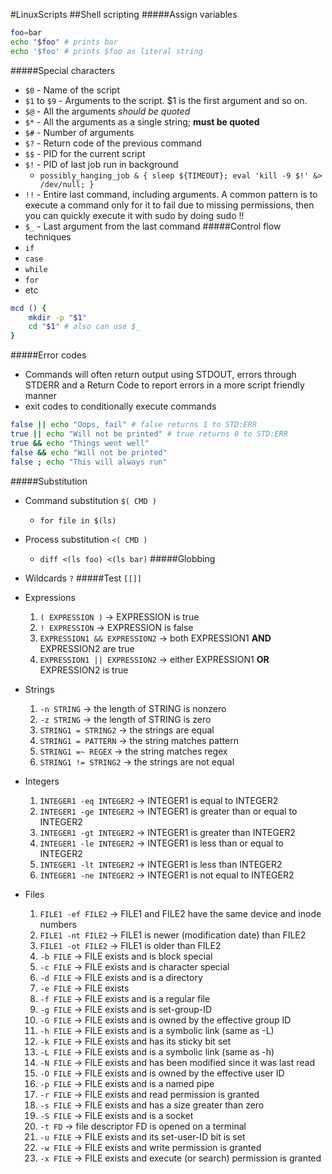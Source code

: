 #LinuxScripts
##Shell scripting
#####Assign variables
```bash
foo=bar
echo "$foo" # prints bar
echo '$foo' # prints $foo as literal string
```
#####Special characters

- `$0` - Name of the script
- `$1` to `$9` - Arguments to the script. $1 is the first argument and so on.
- `$@` - All the arguments _should be quoted_
- `$*` - All the arguments as a single string; **must be quoted**
- `$#` - Number of arguments
- `$?` - Return code of the previous command
- `$$` - PID for the current script
- `$!` - PID of last job run in background
   * `possibly_hanging_job & { sleep ${TIMEOUT}; eval 'kill -9 $!' &> /dev/null; }`
- `!!` - Entire last command, including arguments. A common pattern is to execute a command only for it to fail due to missing permissions, then you can quickly execute it with sudo by doing sudo !!
- `$_` - Last argument from the last command
#####Control flow techniques
- `if`
- `case`
- `while`
- `for`
- etc
 ```bash
mcd () {
     mkdir -p "$1"
     cd "$1" # also can use $_
 }
```
#####Error codes
- Commands will often return output using STDOUT, errors through STDERR and a Return Code to report errors in a more script friendly manner
- exit codes to conditionally execute commands
```bash
false || echo "Oops, fail" # false returns 1 to STD:ERR
true || echo "Will not be printed" # true returns 0 to STD:ERR
true && echo "Things went well"
false && echo "Will not be printed"
false ; echo "This will always run"
```
#####Substitution
- Command substitution `$( CMD )`
  * `for file in $(ls)`
- Process substitution `<( CMD )`
  * `diff <(ls foo) <(ls bar)`
#####Globbing
- Wildcards `?` 
#####Test `[[]]`

- Expressions
  1. `( EXPRESSION )` -> EXPRESSION is true
  1. `! EXPRESSION` -> EXPRESSION is false
  1. `EXPRESSION1 && EXPRESSION2` -> both EXPRESSION1 **AND** EXPRESSION2 are true
  1. `EXPRESSION1 || EXPRESSION2` -> either EXPRESSION1 **OR** EXPRESSION2 is true
- Strings
  1. `-n STRING` -> the length of STRING is nonzero
  1. `-z STRING` -> the length of STRING is zero
  1. `STRING1 = STRING2` -> the strings are equal
  1. `STRING1 = PATTERN` -> the string matches pattern
  1. `STRING1 =~ REGEX` -> the string matches regex
  1. `STRING1 != STRING2` -> the strings are not equal
- Integers
  1. `INTEGER1 -eq INTEGER2` -> INTEGER1 is equal to INTEGER2
  1. `INTEGER1 -ge INTEGER2` -> INTEGER1 is greater than or equal to INTEGER2
  1. `INTEGER1 -gt INTEGER2` -> INTEGER1 is greater than INTEGER2
  1. `INTEGER1 -le INTEGER2` -> INTEGER1 is less than or equal to INTEGER2
  1. `INTEGER1 -lt INTEGER2` -> INTEGER1 is less than INTEGER2
  1. `INTEGER1 -ne INTEGER2` -> INTEGER1 is not equal to INTEGER2
- Files
  1. `FILE1 -ef FILE2` -> FILE1 and FILE2 have the same device and inode numbers
  1. `FILE1 -nt FILE2` -> FILE1 is newer (modification date) than FILE2
  1. `FILE1 -ot FILE2` -> FILE1 is older than FILE2
  1. `-b FILE` -> FILE exists and is block special
  1. `-c FILE` -> FILE exists and is character special
  1. `-d FILE` -> FILE exists and is a directory
  1. `-e FILE` -> FILE exists
  1. `-f FILE` -> FILE exists and is a regular file
  1. `-g FILE` -> FILE exists and is set-group-ID
  1. `-G FILE` -> FILE exists and is owned by the effective group ID
  1. `-h FILE` -> FILE exists and is a symbolic link (same as -L)
  1. `-k FILE` -> FILE exists and has its sticky bit set
  1. `-L FILE` -> FILE exists and is a symbolic link (same as -h)
  1. `-N FILE` -> FILE exists and has been modified since it was last read
  1. `-O FILE` -> FILE exists and is owned by the effective user ID
  1. `-p FILE` -> FILE exists and is a named pipe
  1. `-r FILE` -> FILE exists and read permission is granted
  1. `-s FILE` -> FILE exists and has a size greater than zero
  1. `-S FILE` -> FILE exists and is a socket
  1. `-t FD` -> file descriptor FD is opened on a terminal
  1. `-u FILE` -> FILE exists and its set-user-ID bit is set
  1. `-w FILE` -> FILE exists and write permission is granted
  1. `-x FILE` -> FILE exists and execute (or search) permission is granted